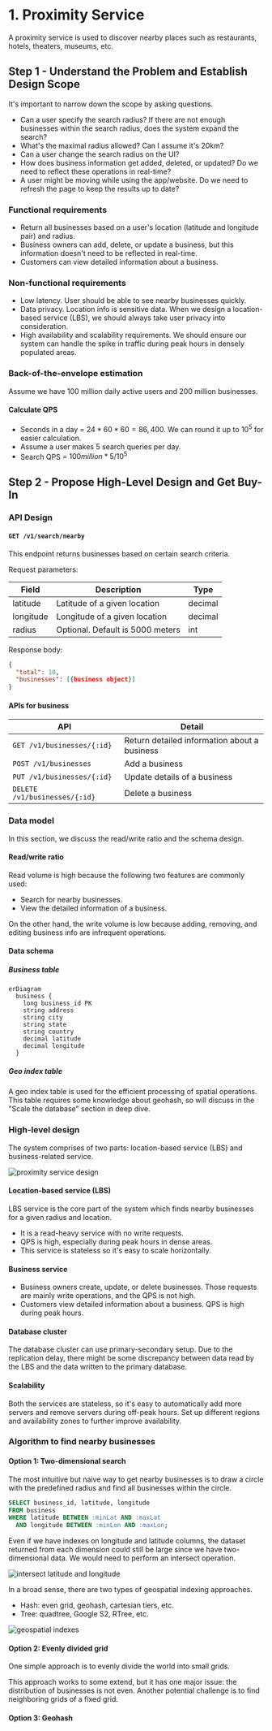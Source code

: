 # 1. Proximity Service

A proximity service is used to discover nearby places such as restaurants, hotels, theaters, museums, etc.

## Step 1 - Understand the Problem and Establish Design Scope

It's important to narrow down the scope by asking questions.

- Can a user specify the search radius? If there are not enough businesses within the search radius, does the system expand the search?
- What's the maximal radius allowed? Can I assume it's 20km?
- Can a user change the search radius on the UI?
- How does business information get added, deleted, or updated? Do we need to reflect these operations in real-time?
- A user might be moving while using the app/website. Do we need to refresh the page to keep the results up to date?

### Functional requirements

- Return all businesses based on a user's location (latitude and longitude pair) and radius.
- Business owners can add, delete, or update a business, but this information doesn't need to be reflected in real-time.
- Customers can view detailed information about a business.

### Non-functional requirements

- Low latency. User should be able to see nearby businesses quickly.
- Data privacy. Location info is sensitive data. When we design a location-based service (LBS), we should always take user privacy into consideration.
- High availability and scalability requirements. We should ensure our system can handle the spike in traffic during peak hours in densely populated areas.

### Back-of-the-envelope estimation

Assume we have 100 million daily active users and 200 million businesses.

#### Calculate QPS

- Seconds in a day = $24 * 60 * 60 = 86,400$. We can round it up to $10^5$ for easier calculation.
- Assume a user makes 5 search queries per day.
- Search QPS = $100 million * 5 / 10^5$

## Step 2 - Propose High-Level Design and Get Buy-In

### API Design

#### `GET /v1/search/nearby`

This endpoint returns businesses based on certain search criteria.

Request parameters:

| Field | Description | Type |
| ----- | ----------- | ---- |
| latitude | Latitude of a given location | decimal |
| longitude | Longitude of a given location | decimal |
| radius | Optional. Default is 5000 meters | int |

Response body:

```json
{
  "total": 10,
  "businesses": [{business object}]
}
```

#### APIs for business

| API | Detail |
| --- | ------ |
| `GET /v1/businesses/{:id}` | Return detailed information about a business |
| `POST /v1/businesses` | Add a business |
| `PUT /v1/businesses/{:id}` | Update details of a business |
| `DELETE /v1/businesses/{:id}` | Delete a business |

### Data model

In this section, we discuss the read/write ratio and the schema design.

#### Read/write ratio

Read volume is high because the following two features are commonly used:

- Search for nearby businesses.
- View the detailed information of a business.

On the other hand, the write volume is low because adding, removing, and editing business info are infrequent operations.

#### Data schema

##### Business table

```mermaid
erDiagram
  business {
    long business_id PK
    string address
    string city
    string state
    string country
    decimal latitude
    decimal longitude
  }
```

##### Geo index table

A geo index table is used for the efficient processing of spatial operations. This table requires some knowledge about geohash, so will discuss in the "Scale the database" section in deep dive.

### High-level design

The system comprises of two parts: location-based service (LBS) and business-related service.

![proximity service design](../../assets/system-design/interview2/proximity-service.png)

#### Location-based service (LBS)

LBS service is the core part of the system which finds nearby businesses for a given radius and location.

- It is a read-heavy service with no write requests.
- QPS is high, especially during peak hours in dense areas.
- This service is stateless so it's easy to scale horizontally.

#### Business service

- Business owners create, update, or delete businesses. Those requests are mainly write operations, and the QPS is not high.
- Customers view detailed information about a business. QPS is high during peak hours.

#### Database cluster

The database cluster can use primary-secondary setup. Due to the replication delay, there might be some discrepancy between data read by the LBS and the data written to the primary database.

#### Scalability

Both the services are stateless, so it's easy to automatically add more servers and remove servers during off-peak hours. Set up different regions and availability zones to further improve availability.

### Algorithm to find nearby businesses

#### Option 1: Two-dimensional search

The most intuitive but naive way to get nearby businesses is to draw a circle with the predefined radius and find all businesses within the circle.

```sql
SELECT business_id, latitude, longitude
FROM business
WHERE latitude BETWEEN :minLat AND :maxLat
  AND longitude BETWEEN :minLon AND :maxLon;
```

Even if we have indexes on longitude and latitude columns, the dataset returned from each dimension could still be large since we have two-dimensional data. We would need to perform an intersect operation.

![intersect latitude and longitude](../../assets/system-design/interview2/intersect-lat-long-indexes.png)

In a broad sense, there are two types of geospatial indexing approaches.

- Hash: even grid, geohash, cartesian tiers, etc.
- Tree: quadtree, Google S2, RTree, etc.

![geospatial indexes](../../assets/system-design/interview2/geospatial-indexes.png)

#### Option 2: Evenly divided grid

One simple approach is to evenly divide the world into small grids.

This approach works to some extend, but it has one major issue: the distribution of businesses is not even. Another potential challenge is to find neighboring grids of a fixed grid.

#### Option 3: Geohash
